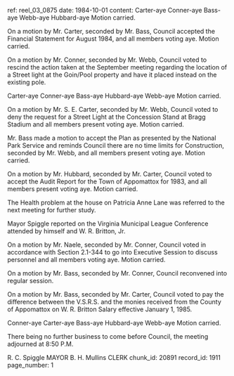 ref: reel_03_0875
date: 1984-10-01
content: Carter-aye Conner-aye Bass-aye Webb-aye Hubbard-aye Motion carried.

On a motion by Mr. Carter, seconded by Mr. Bass, Council accepted the Financial Statement for August 1984, and all members voting aye. Motion carried.

On a motion by Mr. Conner, seconded by Mr. Webb, Council voted to rescind the action taken at the September meeting regarding the location of a Street light at the Goin/Pool property and have it placed instead on the existing pole.

Carter-aye Conner-aye Bass-aye Hubbard-aye Webb-aye Motion carried.

On a motion by Mr. S. E. Carter, seconded by Mr. Webb, Council voted to deny the request for a Street Light at the Concession Stand at Bragg Stadium and all members present voting aye. Motion carried.

Mr. Bass made a motion to accept the Plan as presented by the National Park Service and reminds Council there are no time limits for Construction, seconded by Mr. Webb, and all members present voting aye. Motion carried.

On a motion by Mr. Hubbard, seconded by Mr. Carter, Council voted to accept the Audit Report for the Town of Appomattox for 1983, and all members present voting aye. Motion carried.

The Health problem at the house on Patricia Anne Lane was referred to the next meeting for further study.

Mayor Spiggle reported on the Virginia Municipal League Conference attended by himself and W. R. Britton, Jr.

On a motion by Mr. Naele, seconded by Mr. Conner, Council voted in accordance with Section 2.1-344 to go into Executive Session to discuss personnel and all members voting aye. Motion carried.

On a motion by Mr. Bass, seconded by Mr. Conner, Council reconvened into regular session.

On a motion by Mr. Bass, seconded by Mr. Carter, Council voted to pay the difference between the V.S.R.S. and the monies received from the County of Appomattox on W. R. Britton Salary effective January 1, 1985.

Conner-aye Carter-aye Bass-aye Hubbard-aye Webb-aye Motion carried.

There being no further business to come before Council, the meeting adjourned at 8:50 P.M.

R. C. Spiggle
MAYOR
B. H. Mullins
CLERK
chunk_id: 20891
record_id: 1911
page_number: 1

